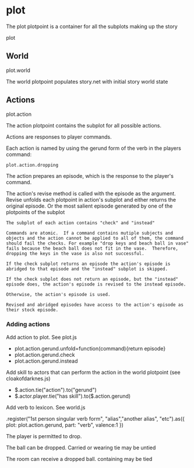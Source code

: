 # plot

The plot plotpoint is a container for all the subplots making up the story

plot

## World

plot.world

The world plotpoint populates story.net with initial story world state

## Actions

plot.action

The action plotpoint contains the subplot for all possible actions.

Actions are responses to player commands. 

Each action is named by using the gerund form of the verb in the players command:

	plot.action.dropping



The action prepares an episode, which is the response to the player's command.

The action's revise method is called with the episode as the argument.  Revise unfolds each plotpoint in action's subplot and either returns the original episode. Or the most salient episode generated by one of the plotpoints of the subplot

	The subplot of each action contains "check" and "instead"

	Commands are atomic.  If a command contains mutiple subjects and objects and the action cannot be applied to all of them, the command should fail the checks. For example "drop keys and beach ball in vase" fails because the beach ball does not fit in the vase.  Therefore, dropping the keys in the vase is also not successful.

	If the check subplot returns an episode the action's episode is abridged to that episode and the "instead" subplot is skipped.  

	If the check subplot does not return an episode, but the "instead" episode does, the action's episode is revised to the instead episode.

	Otherwise, the action's episode is used.

	Revised and abridged episodes have access to the action's episode as their stock episode.


### Adding actions

Add action to plot. See plot.js
* plot.action.gerund.unfold=function(command){return episode}
* plot.action.gerund.check
* plot.action.gerund.instead

Add skill to actors that can perform the action in the world plotpoint (see cloakofdarknes.js)
* $.action.tie("action").to("gerund")
* $.actor.player.tie("has skill").to($.action.gerund)

Add verb to lexicon. See world.js

.register("1st person singular verb form", "alias","another alias", "etc").as({ plot: plot.action.gerund, part: "verb", valence:1 })

The player is permitted to drop.

The ball can be dropped.  Carried or wearing tie may be untied

The room can receive a dropped ball.  containing may be tied